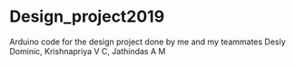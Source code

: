 # Design_project2019
Arduino code for the design project done by me and my teammates Desly Dominic, Krishnapriya V C, Jathindas A M
